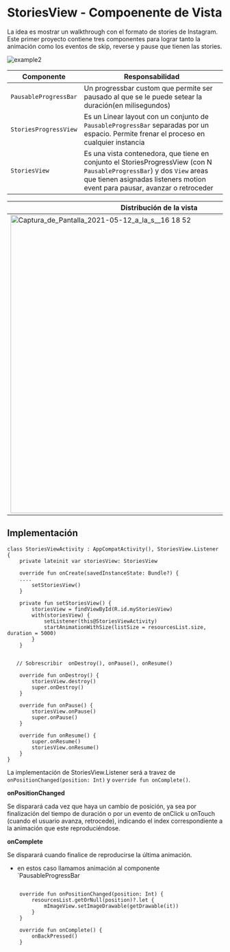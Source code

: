 # StoriesView - Compoenente de Vista 

La idea es mostrar un walkthrough con el formato de stories de Instagram. 
Este primer proyecto contiene tres componentes para lograr tanto la animación como los eventos de skip, reverse y pause que tienen las stories. 


![example2](https://user-images.githubusercontent.com/28780954/111054899-0bc9f600-844f-11eb-8ada-7c1f21772622.gif)

| Componente | Responsabilidad |
| ------ | ------ |
| `PausableProgressBar` | Un progressbar custom que permite ser pausado al que se le puede setear la duración(en milisegundos)  |
| `StoriesProgressView` | Es un Linear layout con un conjunto de `PausableProgressBar` separadas por un espacio. Permite frenar el proceso en cualquier instancia | 
| `StoriesView` | Es una vista contenedora, que tiene en conjunto el StoriesProgressView (con N `PausableProgressBar`) y dos `View` areas que tienen asignadas listeners motion event para pausar, avanzar o retroceder  |

| **Distribución de la vista** |
| ------ |
| <img width="694" alt="Captura_de_Pantalla_2021-05-12_a_la_s__16 18 52" src="https://user-images.githubusercontent.com/28780954/121787831-df815b00-cb9e-11eb-8332-3f43f8d17401.png"> |

## Implementación 


````
class StoriesViewActivity : AppCompatActivity(), StoriesView.Listener {
    private lateinit var storiesView: StoriesView

    override fun onCreate(savedInstanceState: Bundle?) {
    ....
        setStoriesView()
    }

    private fun setStoriesView() {
        storiesView = findViewById(R.id.myStoriesView)
        with(storiesView) {
            setListener(this@StoriesViewActivity)
            startAnimationWithSize(listSize = resourcesList.size, duration = 5000)
        }
    }


   // Sobrescribir  onDestroy(), onPause(), onResume()

    override fun onDestroy() {
        storiesView.destroy()
        super.onDestroy()
    }

    override fun onPause() {
        storiesView.onPause()
        super.onPause()
    }

    override fun onResume() {
        super.onResume()
        storiesView.onResume()
    }
}

```` 

La implementación de StoriesView.Listener será a travez de `onPositionChanged(position: Int)` y `override fun onComplete()`. 

**onPositionChanged**

Se disparará cada vez que haya un cambio de posición, ya sea por finalización del tiempo de duración o por un evento de onClick u onTouch (cuando el usuario avanza, retrocede), indicando el index correspondiente a la animación que este reproduciéndose. 

**onComplete**

Se disparará cuando finalice de reproducirse la última animación.

* en estos caso llamamos animación al componente `PausableProgressBar

````

    override fun onPositionChanged(position: Int) {
        resourcesList.getOrNull(position)?.let {
            mImageView.setImageDrawable(getDrawable(it))
        }
    }

    override fun onComplete() {
        onBackPressed()
    }

````
